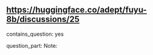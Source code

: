 ## https://huggingface.co/adept/fuyu-8b/discussions/25

contains_question: yes

question_part: Note: 